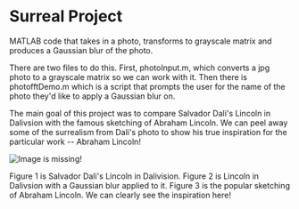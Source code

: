 # Surreal Project
MATLAB code that takes in a photo, transforms to grayscale matrix and produces a Gaussian blur of the photo.

There are two files to do this. First, photoInput.m, which converts a jpg photo to a grayscale matrix so we can work with it. Then there is photofftDemo.m which is a script that prompts the user for the name of the photo they'd like to apply a Gaussian blur on.

The main goal of this project was to compare Salvador Dali's Lincoln in Dalivsion with the famous sketching of Abraham Lincoln. We can peel away some of the surrealism from Dali's photo to show his true inspiration for the particular work -- Abraham Lincoln!

![Image is missing!](http://i.imgur.com/qhk290g.png?1)

Figure 1 is Salvador Dali's Lincoln in Dalivision. Figure 2 is Lincoln in Dalivsion with a Gaussian blur applied to it. Figure 3 is the popular sketching of Abraham Lincoln. We can clearly see the inspiration here!
